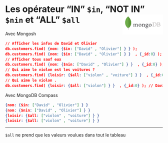 # **Les opérateur “IN” `$in`, “NOT IN” `$nin` et “ALL” `$all`** <a href="../../"> <img src="https://github.com/MiKL5/BI/blob/master/assets/mongodb-ar21.svg" alt="MongoDB" align="right" height="64px"> </a>
Avec Mongosh
```json
// Afficher les infos de David et Olivier
db.customers.find( {nom: {$in: ["David" , "Olivier"] } } );
db.customers.find( {nom: {$in: ["David" , "Olivier"] } }  , {_id:0} );
// Afficher tous sauf eux
db.customers.find( {nom: {$nin: ["David" , "Olivier"] } }  , {_id:0} );
// Qui aime le violon est les voitures ?
db.customers.find( {loisir: {$all: ["violon" , "voiture"] } }  , {_id:0} ); // David
// Qui aime le violon .
db.customers.find( {loisir: {$all: ["violon"] } }  , {_id:0} ); // David et Olivier
```
Avec MongoDB Compass
```json
{nom: {$in: ["David" , "Olivier"] } }
{nom: {$nin: ["David" , "Olivier"] } }
{loisir: {$all: ["violon" , "voiture"] } }
{loisir: {$all: ["violon" , "voiture"] } }
```
___
`$all` ne prend que les valeurs voulues dans tout le tableau